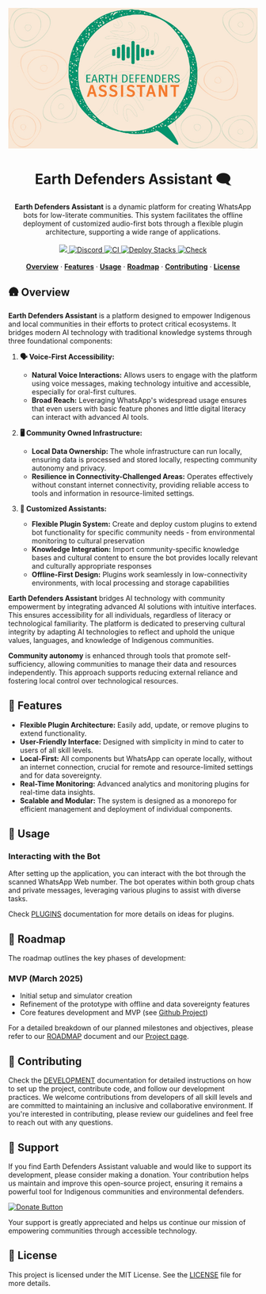 ![hero](./assets/logo.jpg)

<h1 align="center"><b>Earth Defenders Assistant 🗨️</b></h1>

<p align="center">
    <strong>Earth Defenders Assistant</strong> is a dynamic platform for creating WhatsApp bots for low-literate communities. This system facilitates the offline deployment of customized audio-first bots through a flexible plugin architecture, supporting a wide range of applications.
    <br />
    <br />
    <a href="https://awana.digital/donate">
      <img src="https://img.shields.io/badge/$-Donate-ff69b4.svg?maxAge=2592000&amp;style=flat">
    </a>
    <a href="https://discord.gg/Bkrmqbedvu">
      <img alt="Discord" src="https://img.shields.io/badge/chat-Discord-8A2BE2?style=flat">
    </a>
    <a href="https://github.com/digidem/earth-defenders-assistant/actions/workflows/ci.yml">
      <img alt="CI" src="https://github.com/digidem/earth-defenders-assistant/actions/workflows/ci.yml/badge.svg">
    </a>
    <a href="https://github.com/digidem/earth-defenders-assistant/actions/workflows/stacks.yml">
      <img alt="Deploy Stacks" src="https://github.com/digidem/earth-defenders-assistant/actions/workflows/stacks.yml/badge.svg">
    </a>
    <a href="https://github.com/digidem/earth-defenders-assistant/actions/workflows/check.yml">
      <img alt="Check" src="https://github.com/digidem/earth-defenders-assistant/actions/workflows/check.yml/badge.svg">
    </a>
    <br />
    <br />
    <a href="#overview"><strong>Overview</strong></a> · 
    <a href="#features"><strong>Features</strong></a> · 
    <a href="#usage"><strong>Usage</strong></a> ·
    <a href="#roadmap"><strong>Roadmap</strong></a> ·
    <a href="#contributing"><strong>Contributing</strong></a> ·
    <a href="#license"><strong>License</strong></a>
</p>

## 🛖 Overview

**Earth Defenders Assistant** is a platform designed to empower Indigenous and local communities in their efforts to protect critical ecosystems. It bridges modern AI technology with traditional knowledge systems through three foundational components:

1. **🗣️ Voice-First Accessibility:**
   - **Natural Voice Interactions:** Allows users to engage with the platform using voice messages, making technology intuitive and accessible, especially for oral-first cultures.
   - **Broad Reach:** Leveraging WhatsApp's widespread usage ensures that even users with basic feature phones and little digital literacy can interact with advanced AI tools.

2. **🖥️ Community Owned Infrastructure:**
   - **Local Data Ownership:** The whole infrastructure can run locally, ensuring data is processed and stored locally, respecting community autonomy and privacy.
   - **Resilience in Connectivity-Challenged Areas:** Operates effectively without constant internet connectivity, providing reliable access to tools and information in resource-limited settings.

3. **🤖 Customized Assistants:**
    - **Flexible Plugin System:** Create and deploy custom plugins to extend bot functionality for specific community needs - from environmental monitoring to cultural preservation
    - **Knowledge Integration:** Import community-specific knowledge bases and cultural content to ensure the bot provides locally relevant and culturally appropriate responses
    - **Offline-First Design:** Plugins work seamlessly in low-connectivity environments, with local processing and storage capabilities

**Earth Defenders Assistant** bridges AI technology with community empowerment by integrating advanced AI solutions with intuitive interfaces. This ensures accessibility for all individuals, regardless of literacy or technological familiarity. The platform is dedicated to preserving cultural integrity by adapting AI technologies to reflect and uphold the unique values, languages, and knowledge of Indigenous communities.

**Community autonomy** is enhanced through tools that promote self-sufficiency, allowing communities to manage their data and resources independently. This approach supports reducing external reliance and fostering local control over technological resources.

## 🚀 Features

- **Flexible Plugin Architecture:** Easily add, update, or remove plugins to extend functionality.
- **User-Friendly Interface:** Designed with simplicity in mind to cater to users of all skill levels.
- **Local-First:** All components but WhatsApp can operate locally, without an internet connection, crucial for remote and resource-limited settings and for data sovereignty.
- **Real-Time Monitoring:** Advanced analytics and monitoring plugins for real-time data insights.
- **Scalable and Modular:** The system is designed as a monorepo for efficient management and deployment of individual components.

## 💬 Usage

### Interacting with the Bot

After setting up the application, you can interact with the bot through the scanned WhatsApp Web number. The bot operates within both group chats and private messages, leveraging various plugins to assist with diverse tasks.

Check [PLUGINS](./assets/PLUGINS.md) documentation for more details on ideas for plugins.

## 📝 Roadmap

The roadmap outlines the key phases of development:

### MVP (March 2025)
- Initial setup and simulator creation
- Refinement of the prototype with offline and data sovereignty features
- Core features development and MVP (see [Github Project](https://github.com/orgs/digidem/projects/38))

For a detailed breakdown of our planned milestones and objectives, please refer to our [ROADMAP](./assets/ROADMAP.md) document and our [Project page](https://github.com/orgs/digidem/projects/38).

## 🤝 Contributing

Check the [DEVELOPMENT](./assets/DEVELOPMENT.md) documentation for detailed instructions on how to set up the project, contribute code, and follow our development practices. We welcome contributions from developers of all skill levels and are committed to maintaining an inclusive and collaborative environment. If you're interested in contributing, please review our guidelines and feel free to reach out with any questions.

## 🌟 Support

If you find Earth Defenders Assistant valuable and would like to support its development, please consider making a donation. Your contribution helps us maintain and improve this open-source project, ensuring it remains a powerful tool for Indigenous communities and environmental defenders.

<a href="https://awana.digital/donate" target="_blank">
  <img src="https://img.shields.io/badge/Donate-Support%20Us-ff69b4?style=for-the-badge" alt="Donate Button" />
</a>

Your support is greatly appreciated and helps us continue our mission of empowering communities through accessible technology.

## 📃 License

This project is licensed under the MIT License. See the [LICENSE](./LICENSE.md) file for more details.